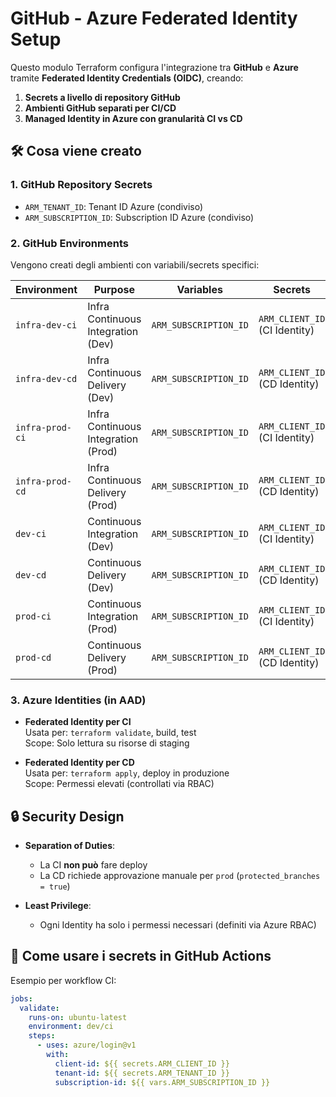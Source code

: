 # GitHub - Azure Federated Identity Setup

Questo modulo Terraform configura l'integrazione tra **GitHub** e **Azure** tramite **Federated Identity Credentials (OIDC)**, creando:

1. **Secrets a livello di repository GitHub**
2. **Ambienti GitHub separati per CI/CD**
3. **Managed Identity in Azure con granularità CI vs CD**

## 🛠️ Cosa viene creato

### 1. **GitHub Repository Secrets**
- `ARM_TENANT_ID`: Tenant ID Azure (condiviso)  
- `ARM_SUBSCRIPTION_ID`: Subscription ID Azure (condiviso)  

### 2. **GitHub Environments**
Vengono creati degli ambienti con variabili/secrets specifici:

| Environment | Purpose                      | Variables                     | Secrets                     |
|-------------|------------------------------|-------------------------------|-----------------------------|
| `infra-dev-ci`    | Infra Continuous Integration (Dev) | `ARM_SUBSCRIPTION_ID`         | `ARM_CLIENT_ID` (CI Identity) |
| `infra-dev-cd`    | Infra Continuous Delivery (Dev)    | `ARM_SUBSCRIPTION_ID`         | `ARM_CLIENT_ID` (CD Identity) |
| `infra-prod-ci`   | Infra Continuous Integration (Prod)| `ARM_SUBSCRIPTION_ID`         | `ARM_CLIENT_ID` (CI Identity) |
| `infra-prod-cd`   | Infra Continuous Delivery (Prod)   | `ARM_SUBSCRIPTION_ID`         | `ARM_CLIENT_ID` (CD Identity) |
| `dev-ci`   | Continuous Integration (Dev)   | `ARM_SUBSCRIPTION_ID`         | `ARM_CLIENT_ID` (CI Identity) |
| `dev-cd`   | Continuous Delivery (Dev)   | `ARM_SUBSCRIPTION_ID`         | `ARM_CLIENT_ID` (CD Identity) |
| `prod-ci`   | Continuous Integration (Prod)   | `ARM_SUBSCRIPTION_ID`         | `ARM_CLIENT_ID` (CI Identity) |
| `prod-cd`   | Continuous Delivery (Prod)   | `ARM_SUBSCRIPTION_ID`         | `ARM_CLIENT_ID` (CD Identity) |

### 3. **Azure Identities (in AAD)**
- **Federated Identity per CI**  
  Usata per: `terraform validate`, build, test  
  Scope: Solo lettura su risorse di staging  

- **Federated Identity per CD**  
  Usata per: `terraform apply`, deploy in produzione  
  Scope: Permessi elevati (controllati via RBAC)  

## 🔒 Security Design
- **Separation of Duties**:  
  - La CI **non può** fare deploy  
  - La CD richiede approvazione manuale per `prod` (`protected_branches = true`)  

- **Least Privilege**:  
  - Ogni Identity ha solo i permessi necessari (definiti via Azure RBAC)  

## 🚀 Come usare i secrets in GitHub Actions
Esempio per workflow CI:
```yaml
jobs:
  validate:
    runs-on: ubuntu-latest
    environment: dev/ci
    steps:
      - uses: azure/login@v1
        with:
          client-id: ${{ secrets.ARM_CLIENT_ID }}
          tenant-id: ${{ secrets.ARM_TENANT_ID }}
          subscription-id: ${{ vars.ARM_SUBSCRIPTION_ID }}